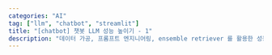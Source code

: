 ```yaml
---
categories: "AI"
tag: ["llm", "chatbot", "streamlit"]
title: "[chatbot] 챗봇 LLM 성능 높이기 - 1"
description: "데이터 가공, 프롬프트 엔지니어링, ensemble retriever 를 활용한 성능 높이기 첫번째입니다."
---
```


